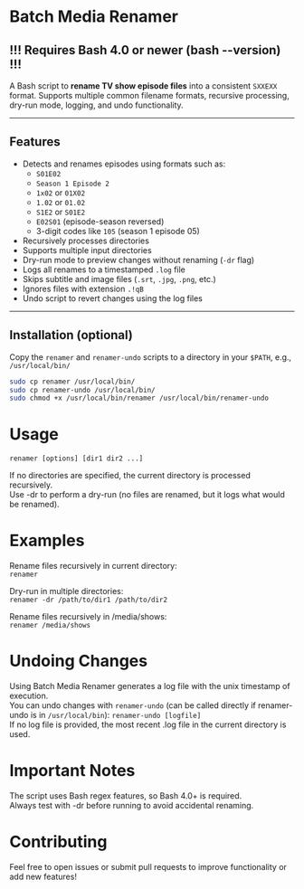 # Batch Media Renamer
## !!! Requires Bash 4.0 or newer (bash --version) !!!

A Bash script to **rename TV show episode files** into a consistent `SXXEXX` format. Supports multiple common filename formats, recursive processing, dry-run mode, logging, and undo functionality.

---

## Features

- Detects and renames episodes using formats such as:
  - `S01E02`
  - `Season 1 Episode 2`
  - `1x02` or `01X02`
  - `1.02` or `01.02`
  - `S1E2` or `S01E2`
  - `E02S01` (episode-season reversed)
  - 3-digit codes like `105` (season 1 episode 05)
- Recursively processes directories
- Supports multiple input directories
- Dry-run mode to preview changes without renaming (`-dr` flag)
- Logs all renames to a timestamped `.log` file
- Skips subtitle and image files (`.srt`, `.jpg`, `.png`, etc.)
- Ignores files with extension `.!qB`
- Undo script to revert changes using the log files

---

## Installation (optional)
Copy the `renamer` and `renamer-undo` scripts to a directory in your `$PATH`, e.g., `/usr/local/bin/`  
```bash
sudo cp renamer /usr/local/bin/
sudo cp renamer-undo /usr/local/bin/
sudo chmod +x /usr/local/bin/renamer /usr/local/bin/renamer-undo
```  

# Usage
`renamer [options] [dir1 dir2 ...]`  

If no directories are specified, the current directory is processed recursively.  
Use -dr to perform a dry-run (no files are renamed, but it logs what would be renamed).

# Examples

Rename files recursively in current directory:  
`renamer`  

Dry-run in multiple directories:  
`renamer -dr /path/to/dir1 /path/to/dir2`  

Rename files recursively in /media/shows:  
`renamer /media/shows`

# Undoing Changes
Using Batch Media Renamer generates a log file with the unix timestamp of execution.  
You can undo changes with `renamer-undo` (can be called directly if renamer-undo is in `/usr/local/bin`): `renamer-undo [logfile]`  
If no log file is provided, the most recent .log file in the current directory is used.

# Important Notes
The script uses Bash regex features, so Bash 4.0+ is required.  
Always test with -dr before running to avoid accidental renaming.

# Contributing
Feel free to open issues or submit pull requests to improve functionality or add new features!
